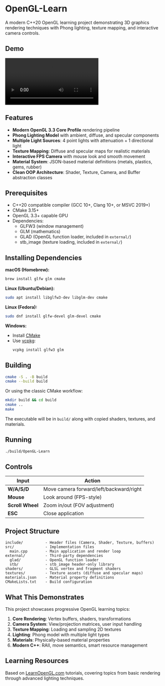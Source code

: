 # OpenGL-Learn

A modern C++20 OpenGL learning project demonstrating 3D graphics rendering techniques with Phong lighting, texture mapping, and interactive camera controls.

## Demo

![Demo Video](./assets/learn-open-gl.mov)

## Features

- **Modern OpenGL 3.3 Core Profile** rendering pipeline
- **Phong Lighting Model** with ambient, diffuse, and specular components
- **Multiple Light Sources**: 4 point lights with attenuation + 1 directional light
- **Texture Mapping**: Diffuse and specular maps for realistic materials
- **Interactive FPS Camera** with mouse look and smooth movement
- **Material System**: JSON-based material definitions (metals, plastics, gems, rubber)
- **Clean OOP Architecture**: Shader, Texture, Camera, and Buffer abstraction classes

## Prerequisites

- C++20 compatible compiler (GCC 10+, Clang 10+, or MSVC 2019+)
- CMake 3.15+
- OpenGL 3.3+ capable GPU
- Dependencies:
  - GLFW3 (window management)
  - GLM (mathematics)
  - GLAD (OpenGL function loader, included in `external/`)
  - stb_image (texture loading, included in `external/`)

## Installing Dependencies

**macOS (Homebrew):**
```sh
brew install glfw glm cmake
```

**Linux (Ubuntu/Debian):**
```sh
sudo apt install libglfw3-dev libglm-dev cmake
```

**Linux (Fedora):**
```sh
sudo dnf install glfw-devel glm-devel cmake
```

**Windows:**
- Install [CMake](https://cmake.org/download/)
- Use [vcpkg](https://vcpkg.io/):
  ```sh
  vcpkg install glfw3 glm
  ```

## Building

```sh
cmake -S . -B build
cmake --build build
```

Or using the classic CMake workflow:

```sh
mkdir build && cd build
cmake ..
make
```

The executable will be in `build/` along with copied shaders, textures, and materials.

## Running

```sh
./build/OpenGL-Learn
```

## Controls

| Input | Action |
|-------|--------|
| **W/A/S/D** | Move camera forward/left/backward/right |
| **Mouse** | Look around (FPS-style) |
| **Scroll Wheel** | Zoom in/out (FOV adjustment) |
| **ESC** | Close application |

## Project Structure

```
include/          - Header files (Camera, Shader, Texture, buffers)
src/              - Implementation files
  main.cpp        - Main application and render loop
external/         - Third-party dependencies
  glad/           - OpenGL function loader
  stb/            - stb_image header-only library
shaders/          - GLSL vertex and fragment shaders
textures/         - Texture assets (diffuse and specular maps)
materials.json    - Material property definitions
CMakeLists.txt    - Build configuration
```

## What This Demonstrates

This project showcases progressive OpenGL learning topics:

1. **Core Rendering**: Vertex buffers, shaders, transformations
2. **Camera System**: View/projection matrices, user input handling
3. **Texture Mapping**: Loading and sampling 2D textures
4. **Lighting**: Phong model with multiple light types
5. **Materials**: Physically-based material properties
6. **Modern C++**: RAII, move semantics, smart resource management

## Learning Resources

Based on [LearnOpenGL.com](https://learnopengl.com/) tutorials, covering topics from basic rendering through advanced lighting techniques.
